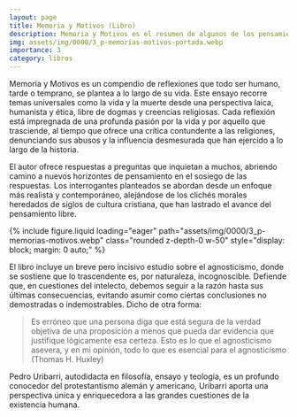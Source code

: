 ```yaml
---
layout: page
title: Memoria y Motivos (Libro)
description: Memoria y Motivos es el resumen de algunos de los pensamientos que todo ser humano antes o después en su vida se suele hacer
img: assets/img/0000/3_p-memorias-motivos-portada.webp
importance: 3
category: libros
---
```


Memoria y Motivos es un compendio de reflexiones que todo ser humano, tarde o temprano, se plantea a lo largo de su vida. Este ensayo recorre temas universales como la vida y la muerte desde una perspectiva laica, humanista y ética, libre de dogmas y creencias religiosas. Cada reflexión está impregnada de una profunda pasión por la vida y por aquello que trasciende, al tiempo que ofrece una crítica contundente a las religiones, denunciando sus abusos y la influencia desmesurada que han ejercido a lo largo de la historia.

El autor ofrece respuestas a preguntas que inquietan a muchos, abriendo camino a nuevos horizontes de pensamiento en el sosiego de las respuestas. Los interrogantes planteados se abordan desde un enfoque más realista y contemporáneo, alejándose de los clichés morales heredados de siglos de cultura cristiana, que han lastrado el avance del pensamiento libre.

<div class="text-center">
{% include figure.liquid loading="eager" path="assets/img/0000/3_p-memorias-motivos.webp" class="rounded z-depth-0 w-50" style="display: block; margin: 0 auto;" %}   
</div>

El libro incluye un breve pero incisivo estudio sobre el agnosticismo, donde se sostiene que lo trascendente es, por naturaleza, incognoscible. Defiende que, en cuestiones del intelecto, debemos seguir a la razón hasta sus últimas consecuencias, evitando asumir como ciertas conclusiones no demostradas o indemostrables. Dicho de otra forma:

>Es erróneo que una persona diga que está segura de la verdad objetiva de una proposición a menos que pueda dar evidencia que justifique lógicamente esa certeza. Esto es lo que el agnosticismo asevera, y en mi opinión, todo lo que es esencial para el agnosticismo (Thomas H. Huxley)

Pedro Uribarri, autodidacta en filosofía, ensayo y teología, es un profundo conocedor del protestantismo alemán y americano, Uribarri aporta una perspectiva única y enriquecedora a las grandes cuestiones de la existencia humana.


